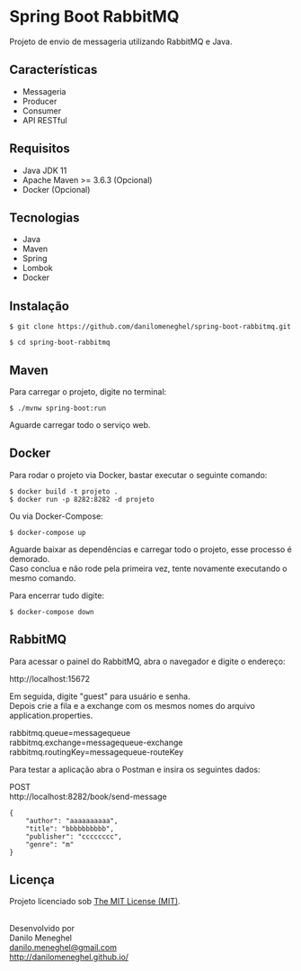 # Spring Boot RabbitMQ

Projeto de envio de messageria utilizando RabbitMQ e Java.

## Características

- Messageria
- Producer
- Consumer
- API RESTful

## Requisitos

- Java JDK 11
- Apache Maven >= 3.6.3 (Opcional)
- Docker (Opcional)

## Tecnologias

- Java
- Maven
- Spring
- Lombok
- Docker

## Instalação

```
$ git clone https://github.com/danilomeneghel/spring-boot-rabbitmq.git

$ cd spring-boot-rabbitmq
```

## Maven

Para carregar o projeto, digite no terminal:

```
$ ./mvnw spring-boot:run
```

Aguarde carregar todo o serviço web. <br>

## Docker

Para rodar o projeto via Docker, bastar executar o seguinte comando:

```
$ docker build -t projeto .
$ docker run -p 8282:8282 -d projeto
```

Ou via Docker-Compose:

```
$ docker-compose up
```

Aguarde baixar as dependências e carregar todo o projeto, esse processo é demorado. <br>
Caso conclua e não rode pela primeira vez, tente novamente executando o mesmo comando. <br>

Para encerrar tudo digite:

```
$ docker-compose down
```

## RabbitMQ

Para acessar o painel do RabbitMQ, abra o navegador e digite o endereço: <br>

http://localhost:15672

Em seguida, digite "guest" para usuário e senha.<br>
Depois crie a fila e a exchange com os mesmos nomes do arquivo application.properties.<br>

rabbitmq.queue=messagequeue<br>
rabbitmq.exchange=messagequeue-exchange<br>
rabbitmq.routingKey=messagequeue-routeKey<br>

Para testar a aplicação abra o Postman e insira os seguintes dados:<br>

POST<br>
http://localhost:8282/book/send-message

```
{
    "author": "aaaaaaaaaa",
    "title": "bbbbbbbbbb",
    "publisher": "cccccccc",
    "genre": "m"
}
```

## Licença

Projeto licenciado sob <a href="LICENSE">The MIT License (MIT)</a>.<br><br>


Desenvolvido por<br>
Danilo Meneghel<br>
danilo.meneghel@gmail.com<br>
http://danilomeneghel.github.io/<br>